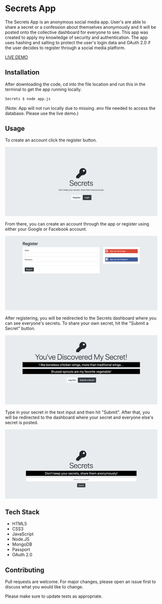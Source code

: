 # Secrets App

The Secrets App is an anonymous social media app. User's are able to share a secret or a confession about themselves anonymously and it will be posted onto the collective dashboard for everyone to see. This app was created to apply my knowledge of security and authentication. The app uses hashing and salting to protect the user's login data and OAuth 2.0 if the user decides to register through a social media platform.

[LIVE DEMO](https://enigmatic-temple-07599.herokuapp.com/)

## Installation

After downloading the code, cd into the file location and run this in the terminal to get the app running locally.

```bash
Secrets $ node app.js
```
(Note: App will not run locally due to missing .env file needed to access the database. Please use the live demo.)

## Usage

To create an account click the register button.

![Screenshot](./public/photos/secrets-1.png)

From there, you can create an account through the app or register using either your Google or Facebook account.

![Screenshot](./public/photos/secrets-2.png)

After registering, you will be redirected to the Secrets dashboard where you can see everyone's secrets. To share your own secret, hit the "Submit a Secret" button.

![Screenshot](./public/photos/secrets-3.png)

Type in your secret in the text input and then hit "Submit". After that, you will be redirected to the dashboard where your secret and everyone else's secret is posted.

![Screenshot](./public/photos/secrets-4.png)

## Tech Stack
* HTML5
* CSS3
* JavaScript
* Node.JS
* MongoDB
* Passport
* OAuth 2.0

## Contributing
Pull requests are welcome. For major changes, please open an issue first to discuss what you would like to change.

Please make sure to update tests as appropriate.